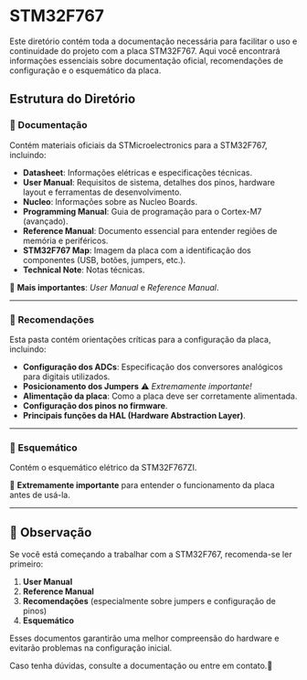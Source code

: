# STM32F767

Este diretório contém toda a documentação necessária para facilitar o uso e continuidade do projeto com a placa STM32F767. Aqui você encontrará informações essenciais sobre documentação oficial, recomendações de configuração e o esquemático da placa.

## Estrutura do Diretório

### 📂 Documentação
Contém materiais oficiais da STMicroelectronics para a STM32F767, incluindo:

- **Datasheet**: Informações elétricas e especificações técnicas.
- **User Manual**: Requisitos de sistema, detalhes dos pinos, hardware layout e ferramentas de desenvolvimento.
- **Nucleo**: Informações sobre as Nucleo Boards.
- **Programming Manual**: Guia de programação para o Cortex-M7 (avançado).
- **Reference Manual**: Documento essencial para entender regiões de memória e periféricos.
- **STM32F767 Map**: Imagem da placa com a identificação dos componentes (USB, botões, jumpers, etc.).
- **Technical Note**: Notas técnicas.

📌 **Mais importantes**: *User Manual* e *Reference Manual*.

---

### 📂 Recomendações
Esta pasta contém orientações críticas para a configuração da placa, incluindo:

- **Configuração dos ADCs**: Especificação dos conversores analógicos para digitais utilizados.
- **Posicionamento dos Jumpers** ⚠️ *Extremamente importante!*
- **Alimentação da placa**: Como a placa deve ser corretamente alimentada.
- **Configuração dos pinos no firmware**.
- **Principais funções da HAL (Hardware Abstraction Layer)**.

---

### 📂 Esquemático
Contém o esquemático elétrico da STM32F767ZI.

📌 **Extremamente importante** para entender o funcionamento da placa antes de usá-la.

---

## 📢 Observação
Se você está começando a trabalhar com a STM32F767, recomenda-se ler primeiro:

1. **User Manual**
2. **Reference Manual**
3. **Recomendações** (especialmente sobre jumpers e configuração de pinos)
4. **Esquemático**

Esses documentos garantirão uma melhor compreensão do hardware e evitarão problemas na configuração inicial.

Caso tenha dúvidas, consulte a documentação ou entre em contato.🚀



